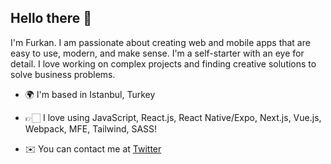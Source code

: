 ## <div align="left">Hello there 👋</div>  
<p>I'm Furkan. I am passionate about creating web and mobile apps that are easy to use, modern, and make sense. I'm a self-starter with an eye for detail. I love working on complex projects and finding creative solutions to solve business problems.</p>

- 🌍 I'm based in Istanbul, Turkey

- 👉🏻 I love using JavaScript, React.js, React Native/Expo, Next.js, Vue.js, Webpack, MFE, Tailwind, SASS!

- ✉️ You can contact me at [Twitter](https://twitter.com/furkanulutasX) 
